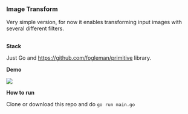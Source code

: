 ### Image Transform

Very simple version, for now it enables transforming input images with several different filters.

##

**Stack**

Just Go and https://github.com/fogleman/primitive library.

**Demo**

![](demo.gif)

**How to run**

Clone or download this repo and do `go run main.go`

